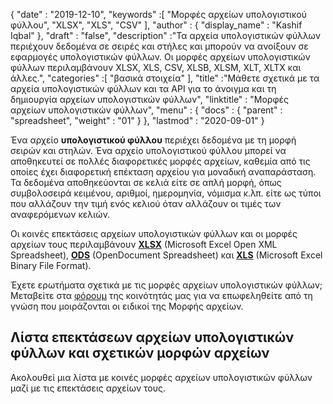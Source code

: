 {
  "date" : "2019-12-10",
  "keywords" :[ "Μορφές αρχείων υπολογιστικού φύλλου", "XLSX", "XLS", "CSV" ],
  "author" : {
    "display_name" : "Kashif Iqbal"
},
  "draft" : "false",
  "description" :"Τα αρχεία υπολογιστικών φύλλων περιέχουν δεδομένα σε σειρές και στήλες και μπορούν να ανοίξουν σε εφαρμογές υπολογιστικών φύλλων. Οι μορφές αρχείων υπολογιστικών φύλλων περιλαμβάνουν XLSX, XLS, CSV, XLSB, XLSM, XLT, XLTX και άλλες.",
  "categories" :[ "βασικά στοιχεία" ],
  "title" :"Μάθετε σχετικά με τα αρχεία υπολογιστικών φύλλων και τα API για το άνοιγμα και τη δημιουργία αρχείων υπολογιστικών φύλλων",
  "linktitle" : "Μορφές αρχείων υπολογιστικών φύλλων",
  "menu" : {
    "docs" : {
      "parent" : "spreadsheet",
      "weight" : "01"
}
},
  "lastmod" : "2020-09-01"
}

Ένα αρχείο **υπολογιστικού φύλλου** περιέχει δεδομένα με τη μορφή σειρών και στηλών. Ένα αρχείο υπολογιστικού φύλλου μπορεί να αποθηκευτεί σε πολλές διαφορετικές μορφές αρχείων, καθεμία από τις οποίες έχει διαφορετική επέκταση αρχείου για μοναδική αναπαράσταση. Τα δεδομένα αποθηκεύονται σε κελιά είτε σε απλή μορφή, όπως συμβολοσειρά κειμένου, αριθμοί, ημερομηνία, νόμισμα κ.λπ. είτε ως τύποι που αλλάζουν την τιμή ενός κελιού όταν αλλάζουν οι τιμές των αναφερόμενων κελιών.

Οι κοινές επεκτάσεις αρχείων υπολογιστικών φύλλων και οι μορφές αρχείων τους περιλαμβάνουν **[XLSX](/el/spreadsheet/xlsx/)** (Microsoft Excel Open XML Spreadsheet), **[ODS](/el/spreadsheet/ods/)** (OpenDocument Spreadsheet) και **[XLS](/el/spreadsheet/xls/)** (Microsoft Excel Binary File Format).

Έχετε ερωτήματα σχετικά με τις μορφές αρχείων υπολογιστικών φύλλων; Μεταβείτε στα [φόρουμ](https://forum.fileformat.com/c/spreadsheet/6) της κοινότητάς μας για να επωφεληθείτε από τη γνώση που μοιράζονται οι ειδικοί της Μορφής αρχείων.

## Λίστα επεκτάσεων αρχείων υπολογιστικών φύλλων και σχετικών μορφών αρχείων

Ακολουθεί μια λίστα με κοινές μορφές αρχείων υπολογιστικών φύλλων μαζί με τις επεκτάσεις αρχείων τους.

